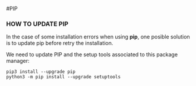 #PIP


### HOW TO UPDATE PIP

In the case of some installation errors when using **pip**, one posible solution is to update pip before retry the installation. 

We need to update PIP and the setup tools associated to this package manager: 

```
pip3 install --upgrade pip
python3 -m pip install --upgrade setuptools
```

